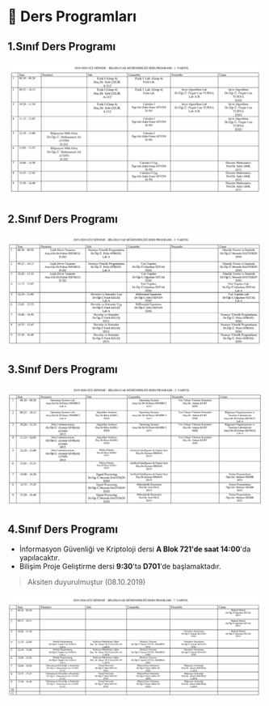 # 📗 Ders Programları

## 1.Sınıf Ders Programı

![](../res/dp_1_sinif.png)

## 2.Sınıf Ders Programı

![](../res/dp_2_sinif.png)

## 3.Sınıf Ders Programı

![](../res/dp_3_sinif.png)

## 4.Sınıf Ders Programı

- İnformasyon Güvenliği ve Kriptoloji dersi **A Blok 721'de saat 14:00**'da yapılacaktır.
- Bilişim Proje Geliştirme dersi **9:30**'ta **D701**'de başlamaktadır.

> Aksiten duyurulmuştur (08.10.2019)

![](../res/dp_4_sinif.png)
